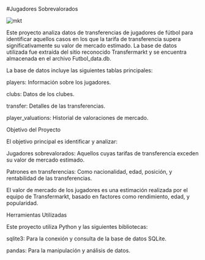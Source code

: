 #Jugadores Sobrevalorados

![mkt](https://github.com/user-attachments/assets/4cf8488d-8b3f-4c77-9ba1-f0708d7d0751)


Este proyecto analiza datos de transferencias de jugadores de fútbol para identificar aquellos casos en los que la tarifa de transferencia supera significativamente su valor de mercado estimado. La base de datos utilizada fue extraída del sitio reconocido Transfermarkt y se encuentra almacenada en el archivo Futbol_data.db.

La base de datos incluye las siguientes tablas principales:

players: Información sobre los jugadores.

clubs: Datos de los clubes.

transfer: Detalles de las transferencias.

player_valuations: Historial de valoraciones de mercado.

Objetivo del Proyecto

El objetivo principal es identificar y analizar:

Jugadores sobrevalorados: Aquellos cuyas tarifas de transferencia exceden su valor de mercado estimado.

Patrones en transferencias: Como nacionalidad, edad, posición, y rentabilidad de las transferencias.

El valor de mercado de los jugadores es una estimación realizada por el equipo de Transfermarkt, basado en factores como rendimiento, edad, y popularidad.

Herramientas Utilizadas

Este proyecto utiliza Python y las siguientes bibliotecas:

sqlite3: Para la conexión y consulta de la base de datos SQLite.

pandas: Para la manipulación y análisis de datos.
